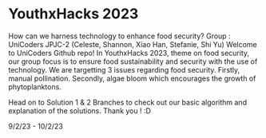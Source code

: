 # YouthxHacks 2023
How can we harness technology to enhance food security?
Group : UniCoders JPJC-2 (Celeste, Shannon, Xiao Han, Stefanie, Shi Yu) 
Welcome to UniCoders Github repo! 
In YouthxHacks 2023, theme on food security, our group focus is to ensure food sustainability and security with the use of technology.
We are targetting 3 issues regarding food security. Firstly, manual pollination. Secondly, algae bloom which encourages the growth of phytoplanktons.

Head on to Solution 1 & 2 Branches to check out our basic algorithm and explanation of the solutions.
Thank you ! :D

9/2/23 - 10/2/23
